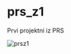 # prs_z1
Prvi projektni iz PRS

![prsz1](https://cloud.githubusercontent.com/assets/15386676/24722466/188ec092-1a44-11e7-98ad-bb6492f93df7.png)

